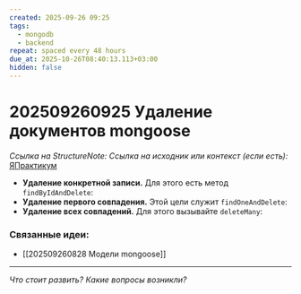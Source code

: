 ```yaml
---
created: 2025-09-26 09:25
tags:
  - mongodb
  - backend
repeat: spaced every 48 hours
due_at: 2025-10-26T08:40:13.113+03:00
hidden: false
---
```

# 202509260925 Удаление документов mongoose

*Ссылка на StructureNote:*
*Ссылка на исходник или контекст (если есть):* [ЯПрактикум](https://practicum.yandex.ru/learn/backend-nodejs/courses/16b47298-e20d-4fde-9619-1ab305039a00/sprints/564238/topics/a4928f0d-5f69-4053-bea3-fa90d3a2a89f/lessons/0964829b-5b6d-4372-b84d-44a076b97b5a/)

- **Удаление конкретной записи.** Для этого есть метод `findByIdAndDelete`:
- **Удаление первого совпадения.** Этой цели служит `findOneAndDelete`:
- **Удаление всех совпадений.** Для этого вызывайте `deleteMany`:

### Связанные идеи:

* [[202509260828 Модели mongoose]]

---

*Что стоит развить? Какие вопросы возникли?*
